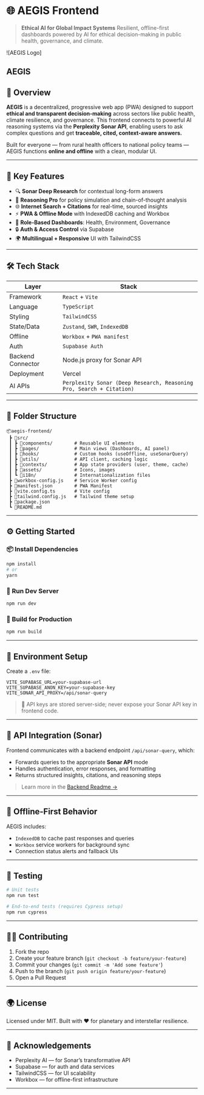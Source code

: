 
# 🌐 AEGIS Frontend

> **Ethical AI for Global Impact Systems**
> Resilient, offline-first dashboards powered by AI for ethical decision-making in public health, governance, and climate.

![AEGIS Logo]

AEGIS 
---

## 🚀 Overview

**AEGIS** is a decentralized, progressive web app (PWA) designed to support **ethical and transparent decision-making** across sectors like public health, climate resilience, and governance. This frontend connects to powerful AI reasoning systems via the **Perplexity Sonar API**, enabling users to ask complex questions and get **traceable, cited, context-aware answers.**

Built for everyone — from rural health officers to national policy teams — AEGIS functions **online and offline** with a clean, modular UI.

---

## 🧩 Key Features

* 🔍 **Sonar Deep Research** for contextual long-form answers
* 🧠 **Reasoning Pro** for policy simulation and chain-of-thought analysis
* 🌐 **Internet Search + Citations** for real-time, sourced insights
* ⚡ **PWA & Offline Mode** with IndexedDB caching and Workbox
* 🧭 **Role-Based Dashboards**: Health, Environment, Governance
* 🔒 **Auth & Access Control** via Supabase
* 🌍 **Multilingual + Responsive** UI with TailwindCSS

---

## 🛠️ Tech Stack

| Layer             | Stack                                                                |
| ----------------- | -------------------------------------------------------------------- |
| Framework         | `React` + `Vite`                                                     |
| Language          | `TypeScript`                                                         |
| Styling           | `TailwindCSS`                                                        |
| State/Data        | `Zustand`, `SWR`, `IndexedDB`                                        |
| Offline           | `Workbox` + `PWA manifest`                                           |
| Auth              | `Supabase Auth`                                                      |
| Backend Connector | Node.js proxy for Sonar API                                          |
| Deployment        | Vercel                                                               |
| AI APIs           | `Perplexity Sonar (Deep Research, Reasoning Pro, Search + Citation)` |

---

## 📁 Folder Structure

```
📦aegis-frontend/
 ┣ 📂src/
 ┃ ┣ 📂components/        # Reusable UI elements
 ┃ ┣ 📂pages/             # Main views (Dashboards, AI panel)
 ┃ ┣ 📂hooks/             # Custom hooks (useOffline, useSonarQuery)
 ┃ ┣ 📂utils/             # API client, caching logic
 ┃ ┣ 📂contexts/          # App state providers (user, theme, cache)
 ┃ ┣ 📂assets/            # Icons, images
 ┃ ┗ 📂i18n/              # Internationalization files
 ┣ 📄workbox-config.js    # Service Worker config
 ┣ 📄manifest.json        # PWA Manifest
 ┣ 📄vite.config.ts       # Vite config
 ┣ 📄tailwind.config.js   # Tailwind theme setup
 ┣ 📄package.json
 ┗ 📄README.md
```

---

## ⚙️ Getting Started

### 📦 Install Dependencies

```bash
npm install
# or
yarn
```

### 🧪 Run Dev Server

```bash
npm run dev
```

### 🛫 Build for Production

```bash
npm run build
```

---

## 🔐 Environment Setup

Create a `.env` file:

```env
VITE_SUPABASE_URL=your-supabase-url
VITE_SUPABASE_ANON_KEY=your-supabase-key
VITE_SONAR_API_PROXY=/api/sonar-query
```

> 🔐 API keys are stored server-side; never expose your Sonar API key in frontend code.

---

## 🧠 API Integration (Sonar)

Frontend communicates with a backend endpoint `/api/sonar-query`, which:

* Forwards queries to the appropriate **Sonar API** mode
* Handles authentication, error responses, and formatting
* Returns structured insights, citations, and reasoning steps

> Learn more in the [Backend Readme →](../backend/README.md)

---

## 📴 Offline-First Behavior

AEGIS includes:

* `IndexedDB` to cache past responses and queries
* `Workbox` service workers for background sync
* Connection status alerts and fallback UIs

---

## 🧪 Testing

```bash
# Unit tests
npm run test

# End-to-end tests (requires Cypress setup)
npm run cypress
```

---

## 🧑‍💻 Contributing

1. Fork the repo
2. Create your feature branch (`git checkout -b feature/your-feature`)
3. Commit your changes (`git commit -m 'Add some feature'`)
4. Push to the branch (`git push origin feature/your-feature`)
5. Open a Pull Request

---

## 🌍 License

Licensed under MIT.
Built with ❤️ for planetary and interstellar resilience.

---

## 🤝 Acknowledgements

* Perplexity AI — for Sonar’s transformative API
* Supabase — for auth and data services
* TailwindCSS — for UI scalability
* Workbox — for offline-first infrastructure

---
